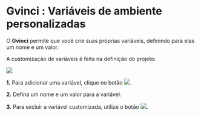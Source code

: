 # Gvinci : Variáveis de ambiente personalizadas

O **Gvinci** permite que você crie suas próprias variáveis, definindo para elas um nome e um valor.

A customização de variáveis é feita na definição do projeto:

![](http://www.gvinci.com.br/manual/variavambiproj1.zoom80.png)

**1.** Para adicionar uma variável, clique no botão ![](http://www.gvinci.com.br/manual/adicion1gv5.png).

**2.** Defina um nome e um valor para a variável.

**3.** Para excluir a variável customizada, utilize o botão ![](http://www.gvinci.com.br/manual/excluibtgv5.png).

